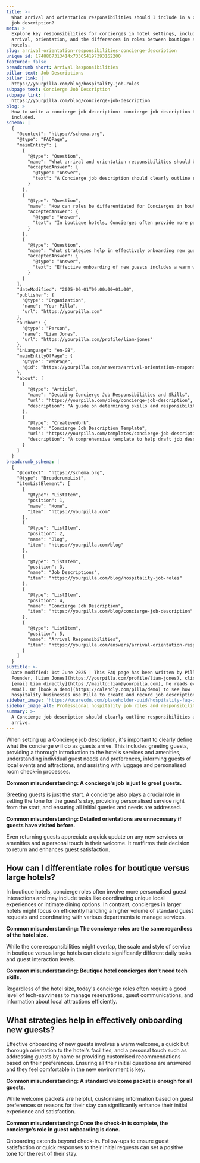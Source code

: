 ```yaml
---
title: >-
  What arrival and orientation responsibilities should I include in a Concierge
  job description?
meta: >
  Explore key responsibilities for concierges in hotel settings, including guest
  arrival, orientation, and the differences in roles between boutique and large
  hotels.
slug: arrival-orientation-responsibilities-concierge-description
unique id: 1748867313414x733654197393162200
featured: false
breadcrumb short: Arrival Responsibilities
pillar text: Job Descriptions
pillar link: |
  https://yourpilla.com/blog/hospitality-job-roles
subpage text: Concierge Job Description
subpage link: |
  https://yourpilla.com/blog/concierge-job-description
blog: >
  How to write a concierge job description: concierge job description template
  included.
schema: |
  {
    "@context": "https://schema.org",
    "@type": "FAQPage",
    "mainEntity": [
      {
        "@type": "Question",
        "name": "What arrival and orientation responsibilities should be included in a Concierge job description?",
        "acceptedAnswer": {
          "@type": "Answer",
          "text": "A Concierge job description should clearly outline responsibilities as guests arrive. These include greeting guests, offering a comprehensive introduction to the hotel’s services and amenities, understanding guest needs, informing them about local events and attractions, and helping with luggage and personalised room check-in."
        }
      },
      {
        "@type": "Question",
        "name": "How can roles be differentiated for Concierges in boutique versus large hotels?",
        "acceptedAnswer": {
          "@type": "Answer",
          "text": "In boutique hotels, Concierges often provide more personalised guest interactions and may coordinate unique local experiences or intimate dining options. In contrast, Concierges in larger hotels tend to handle a higher volume of guest requests more efficiently and coordinate with various departments to manage services."
        }
      },
      {
        "@type": "Question",
        "name": "What strategies help in effectively onboarding new guests?",
        "acceptedAnswer": {
          "@type": "Answer",
          "text": "Effective onboarding of new guests includes a warm welcome, a comprehensive orientation to the hotel’s facilities, and a personalised approach such as addressing guests by name or offering customised recommendations. Ensuring all initial questions are answered and guests feel comfortable is crucial."
        }
      }
    ],
    "dateModified": "2025-06-01T09:00:00+01:00",
    "publisher": {
      "@type": "Organization",
      "name": "Your Pilla",
      "url": "https://yourpilla.com"
    },
    "author": {
      "@type": "Person",
      "name": "Liam Jones",
      "url": "https://yourpilla.com/profile/liam-jones"
    },
    "inLanguage": "en-GB",
    "mainEntityOfPage": {
      "@type": "WebPage",
      "@id": "https://yourpilla.com/answers/arrival-orientation-responsibilities-concierge-description"
    },
    "about": [
      {
        "@type": "Article",
        "name": "Deciding Concierge Job Responsibilities and Skills",
        "url": "https://yourpilla.com/blog/concierge-job-description",
        "description": "A guide on determining skills and responsibilities for a Concierge job, aiding in crafting effective job descriptions."
      },
      {
        "@type": "CreativeWork",
        "name": "Concierge Job Description Template",
        "url": "https://yourpilla.com/templates/concierge-job-description",
        "description": "A comprehensive template to help draft job descriptions for Concierges, focusing on key responsibilities and required skills."
      }
    ]
  }
breadcrumb_schema: |
  {
    "@context": "https://schema.org",
    "@type": "BreadcrumbList",
    "itemListElement": [
      {
        "@type": "ListItem",
        "position": 1,
        "name": "Home",
        "item": "https://yourpilla.com"
      },
      {
        "@type": "ListItem",
        "position": 2,
        "name": "Blog",
        "item": "https://yourpilla.com/blog"
      },
      {
        "@type": "ListItem",
        "position": 3,
        "name": "Job Descriptions",
        "item": "https://yourpilla.com/blog/hospitality-job-roles"
      },
      {
        "@type": "ListItem",
        "position": 4,
        "name": "Concierge Job Description",
        "item": "https://yourpilla.com/blog/concierge-job-description"
      },
      {
        "@type": "ListItem",
        "position": 5,
        "name": "Arrival Responsibilities",
        "item": "https://yourpilla.com/answers/arrival-orientation-responsibilities-concierge-description"
      }
    ]
  }
subtitle: >-
  Date modified: 1st June 2025 | This FAQ page has been written by Pilla
  Founder, [Liam Jones](https://yourpilla.com/profile/liam-jones), click to
  [email Liam directly](https://mailto:liam@yourpilla.com), he reads every
  email. Or [book a demo](https://calendly.com/pilla/demo) to see how
  hospitality businesses use Pilla to create and record job descriptions.
sidebar_image: 'https://ucarecdn.com/placeholder-uuid/hospitality-faq-image.jpg'
sidebar_image_alt: Professional hospitality job roles and responsibilities
summary: >-
  A Concierge job description should clearly outline responsibilities as guests
  arrive.
---
```

When setting up a Concierge job description, it's important to clearly define what the concierge will do as guests arrive. This includes greeting guests, providing a thorough introduction to the hotel’s services and amenities, understanding individual guest needs and preferences, informing guests of local events and attractions, and assisting with luggage and personalised room check-in processes.

**Common misunderstanding: A concierge's job is just to greet guests.**

Greeting guests is just the start. A concierge also plays a crucial role in setting the tone for the guest's stay, providing personalised service right from the start, and ensuring all initial queries and needs are addressed.

**Common misunderstanding: Detailed orientations are unnecessary if guests have visited before.**

Even returning guests appreciate a quick update on any new services or amenities and a personal touch in their welcome. It reaffirms their decision to return and enhances guest satisfaction.

## How can I differentiate roles for boutique versus large hotels?

In boutique hotels, concierge roles often involve more personalised guest interactions and may include tasks like coordinating unique local experiences or intimate dining options. In contrast, concierges in larger hotels might focus on efficiently handling a higher volume of standard guest requests and coordinating with various departments to manage services.

**Common misunderstanding: The concierge roles are the same regardless of the hotel size.**

While the core responsibilities might overlap, the scale and style of service in boutique versus large hotels can dictate significantly different daily tasks and guest interaction levels.

**Common misunderstanding: Boutique hotel concierges don’t need tech skills.**

Regardless of the hotel size, today's concierge roles often require a good level of tech-savviness to manage reservations, guest communications, and information about local attractions efficiently.

## What strategies help in effectively onboarding new guests?

Effective onboarding of new guests involves a warm welcome, a quick but thorough orientation to the hotel's facilities, and a personal touch such as addressing guests by name or providing customised recommendations based on their preferences. Ensuring all their initial questions are answered and they feel comfortable in the new environment is key.

**Common misunderstanding: A standard welcome packet is enough for all guests.**

While welcome packets are helpful, customising information based on guest preferences or reasons for their stay can significantly enhance their initial experience and satisfaction.

**Common misunderstanding: Once the check-in is complete, the concierge’s role in guest onboarding is done.**

Onboarding extends beyond check-in. Follow-ups to ensure guest satisfaction or quick responses to their initial requests can set a positive tone for the rest of their stay.
